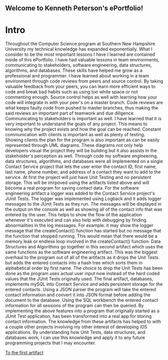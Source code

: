 ## Welcome to Kenneth Peterson's ePortfolio!

# Intro

Throughout the Computer Science program at Southern New Hampshire University my technical knowledge has expanded exponentially. What I consider to be the most important lessons I have I learned are contained inside of this ePortfolio. I have had valuable lessons in team environments, communicating to stakeholders, software engineering, data structures, algorithms, and databases. These skills have helped me grow as a professional and programmer.
	I have learned about working in a team environment through code reviews from peers and source control. By taking valuable feedback from your peers, you can learn more efficient ways to code and break bad habits such as using too white space or not commenting enough. Source control helps as well with learning how your code will integrate in with your peer's on a master branch. Code reviews are what keeps faulty code from pushed to master branches, thus making the said reviews an important part of teamwork and due diligence.
	Communicating to stakeholders is important as well. I have learned that it is very important to understand the goals of any project. This means to knowing why the project exists and how the goal can be reached. Constant communication with clients is important as well as plenty of testing. Showing clients the plan for the program is also important as can be easily represented through UML diagrams. These diagrams not only help developers visual the project they will be building but it also assists in the stakeholder's perception as well.
	Through code my software engineering, data structures, algorithms, and databases were all implemented on a single Contact Service project that lets the user enter the contact ID, first name, last name, phone number, and address of a contact they want to add to the service. At first the project will just have Unit Testing and no persistent storage. This will be imrpoved using the artifacts listed above and will become a real program for saving contact data.
	For the software engineering artifact a logger was added to the Contact Service project's JUnit Tests. The logger was implemented using Logback and it adds logger messages to the JUnit Tests as they run. The messages will be displayed in the output on the console as well as showing all of the contact info that was entered by the user. This helps to show the flow of the application whenever it's executed and can also help with debugging by finding abnormalities in the log messages. For example: it may show the logger message that the createContact() function has started but no message that the function that stopped running. This would mean that there would be a memory leak or endless loop involved in the createContact() function.
	Data Structures and Algorithms go together in this second artifact which uses the same functions as the software engineering artifact. This was the biggest overhaul to the program out of all of the artifacts as it drops the Unit Tests but adds the entered contacts into a hash tree which sorts them in alphabetical order by first name. The choice to drop the Unit Tests has been done as the program uses actual user input now instead of the hard coded values that the JUnit Tests originally used.
	The final artifact, databases, implements mySQL into Contact Service and adds persistent storage for the entered contacts. Using a JSON parser the program will take the entered contact information and convert it into JSON format before adding the document to the database. Using the SQL workbench the entered contact information for all sessions of the program can then be queried.
	By implementing the above features into a program that originally started as a JUnit Test application, has been transformed into a real app for storing contact information. The knowledge from these artifacts has helped to with a couple other projects involving my other interest of developing iOS applications. By understanding how Unit Tests, data structures, and databases work, I can use this knowledge and apply it to any future programming projects that I may encounter.

[To the first artifact](SOFTWAREENGINEERINGARTIFACT.md)



